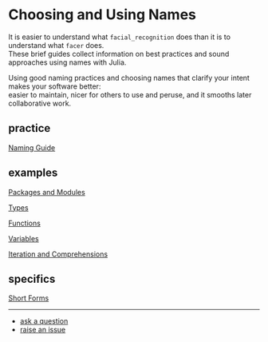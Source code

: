 # Choosing and Using Names

It is easier to understand what `facial_recognition` does than it is to understand what `facer` does.   
These brief guides collect information on best practices and sound approaches using names with Julia.  

Using good naming practices and choosing names that clarify your intent makes your software better:  
easier to maintain, nicer for others to use and peruse, and it smooths later collaborative work.   

## practice

[Naming Guide](https://github.com/JuliaPraxis/Naming/blob/master/guides/NamingGuide.md)  

## examples

[Packages and Modules](https://github.com/JuliaPraxis/Naming/blob/master/guides/PackagesAndModules.md)   
   
   
[Types](https://github.com/JuliaPraxis/Naming/blob/master/guides/Types.md)  
  
  
[Functions](https://github.com/JuliaPraxis/Naming/blob/master/guides/Functions.md)  
    
   
[Variables](https://github.com/JuliaPraxis/Naming/blob/master/guides/Variables.md)   
  
  
[Iteration and Comprehensions](https://github.com/JuliaPraxis/Naming/blob/master/guides/IterationAndComprehensions.md)   
  
    
## specifics

[Short Forms](https://github.com/JuliaPraxis/Naming/blob/master/guides/ShortForms.md)


----
   
* [ask a question](https://gitter.im/JuliaPraxis/Naming)
* [raise an issue](https://github.com/JuliaPraxis/Naming/issues)


